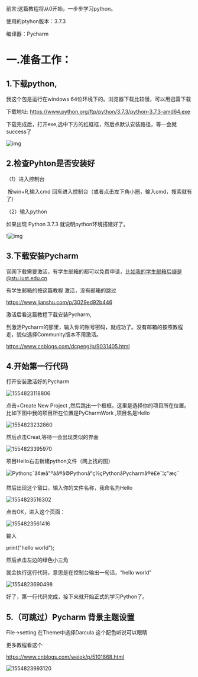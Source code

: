 前言:这篇教程将从0开始，一步步学习python。

使用的ptyhon版本：3.7.3

编译器：Pycharm 

# 一.准备工作：

## 1.下载python,

我这个包是运行在windows 64位环境下的。浏览器下载比较慢，可以用迅雷下载

下载地址: https://www.python.org/ftp/python/3.7.3/python-3.7.3-amd64.exe

下载完成后，打开exe,选中下方的红框框，然后点默认安装路径，等一会就success了

![img](https://ss0.baidu.com/6ONWsjip0QIZ8tyhnq/it/u=961199589,1814899440&fm=173&app=25&f=JPEG?w=640&h=394&s=7992AF1B1D5C5CCC02D9C5DE0200D0B2)

## 2.检查Pyhton是否安装好

（1）进入控制台

​	按win+R,输入cmd  回车进入控制台（或者点击左下角小圈，输入cmd，搜索就有了)

（2）输入python

如果出现 Python 3.7.3 就说明python环境搭建好了。

!![img](https://imgsa.baidu.com/forum/w%3D580/sign=742b067b990a304e5222a0f2e1c8a7c3/eb52a213b07eca80ec0c4b989f2397dda1448303.jpg)

## 3.下载安装Pycharm

官网下载需要激活，有学生邮箱的都可以免费申请，比如我的学生邮箱后缀是@stu.just.edu.cn

有学生邮箱的按这篇教程 激活，没有邮箱的跳过

<https://www.jianshu.com/p/3029ed92b446>

激活后看这篇教程下载安装Pycharm,

到激活Pycharm的那里，输入你的账号密码，就成功了。没有邮箱的按照教程走，貌似选择Community版本不用激活。

<https://www.cnblogs.com/dcpeng/p/9031405.html>

## 4.开始第一行代码

打开安装激活好的Pycharm

![1554823118806](C:\Users\Administrator\AppData\Roaming\Typora\typora-user-images\1554823118806.png)

点击+Create New Project  ,然后跳出一个框框，这里是选择你的项目所在位置。比如下图中我的项目所在位置是PyCharmWork ,项目名是Hello

![1554823232860](C:\Users\Administrator\AppData\Roaming\Typora\typora-user-images\1554823232860.png)



然后点击Creat,等待一会出现类似的界面



![1554823395970](C:\Users\Administrator\AppData\Roaming\Typora\typora-user-images\1554823395970.png)

项目Hello右击新建python文件（网上找的图）

![Pythonç¯å¢æ­å"ºâå®å©Pythonå°ç½çPythonåPycharmå®è£è¯¦ç"æç¨](http://p1.pstatp.com/large/5b5b00014f03cd95e86d)

然后出现这个窗口，输入你的文件名称，我命名为Hello

![1554823516302](C:\Users\Administrator\AppData\Roaming\Typora\typora-user-images\1554823516302.png)



点击OK，进入这个页面：

![1554823561416](C:\Users\Administrator\AppData\Roaming\Typora\typora-user-images\1554823561416.png)

输入

print("hello world");

然后点击左边的绿色小三角

就会执行这行代码，意思是在控制台输出一句话，“hello world"

![1554823690498](C:\Users\Administrator\AppData\Roaming\Typora\typora-user-images\1554823690498.png)

好了，第一行代码完成，接下来就开始正式的学习Python了。

## 5.（可跳过）Pycharm 背景主题设置

File->setting    在Theme中选择Darcula  这个配色听说可以眼睛

更多教程看这个

<https://www.cnblogs.com/weiok/p/5101868.html>

![1554823993120](C:\Users\Administrator\AppData\Roaming\Typora\typora-user-images\1554823993120.png)